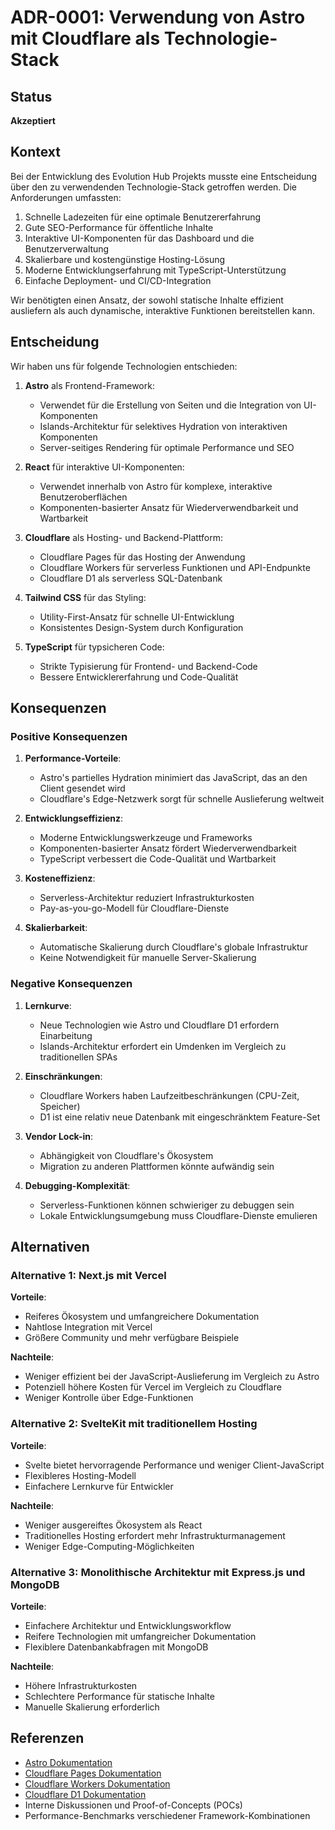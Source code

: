 # ADR-0001: Verwendung von Astro mit Cloudflare als Technologie-Stack

## Status

**Akzeptiert**

## Kontext

Bei der Entwicklung des Evolution Hub Projekts musste eine Entscheidung über den zu verwendenden Technologie-Stack getroffen werden. Die Anforderungen umfassten:

1. Schnelle Ladezeiten für eine optimale Benutzererfahrung
2. Gute SEO-Performance für öffentliche Inhalte
3. Interaktive UI-Komponenten für das Dashboard und die Benutzerverwaltung
4. Skalierbare und kostengünstige Hosting-Lösung
5. Moderne Entwicklungserfahrung mit TypeScript-Unterstützung
6. Einfache Deployment- und CI/CD-Integration

Wir benötigten einen Ansatz, der sowohl statische Inhalte effizient ausliefern als auch dynamische, interaktive Funktionen bereitstellen kann.

## Entscheidung

Wir haben uns für folgende Technologien entschieden:

1. **Astro** als Frontend-Framework:
   - Verwendet für die Erstellung von Seiten und die Integration von UI-Komponenten
   - Islands-Architektur für selektives Hydration von interaktiven Komponenten
   - Server-seitiges Rendering für optimale Performance und SEO

2. **React** für interaktive UI-Komponenten:
   - Verwendet innerhalb von Astro für komplexe, interaktive Benutzeroberflächen
   - Komponenten-basierter Ansatz für Wiederverwendbarkeit und Wartbarkeit

3. **Cloudflare** als Hosting- und Backend-Plattform:
   - Cloudflare Pages für das Hosting der Anwendung
   - Cloudflare Workers für serverless Funktionen und API-Endpunkte
   - Cloudflare D1 als serverless SQL-Datenbank

4. **Tailwind CSS** für das Styling:
   - Utility-First-Ansatz für schnelle UI-Entwicklung
   - Konsistentes Design-System durch Konfiguration

5. **TypeScript** für typsicheren Code:
   - Strikte Typisierung für Frontend- und Backend-Code
   - Bessere Entwicklererfahrung und Code-Qualität

## Konsequenzen

### Positive Konsequenzen

1. **Performance-Vorteile**:
   - Astro's partielles Hydration minimiert das JavaScript, das an den Client gesendet wird
   - Cloudflare's Edge-Netzwerk sorgt für schnelle Auslieferung weltweit

2. **Entwicklungseffizienz**:
   - Moderne Entwicklungswerkzeuge und Frameworks
   - Komponenten-basierter Ansatz fördert Wiederverwendbarkeit
   - TypeScript verbessert die Code-Qualität und Wartbarkeit

3. **Kosteneffizienz**:
   - Serverless-Architektur reduziert Infrastrukturkosten
   - Pay-as-you-go-Modell für Cloudflare-Dienste

4. **Skalierbarkeit**:
   - Automatische Skalierung durch Cloudflare's globale Infrastruktur
   - Keine Notwendigkeit für manuelle Server-Skalierung

### Negative Konsequenzen

1. **Lernkurve**:
   - Neue Technologien wie Astro und Cloudflare D1 erfordern Einarbeitung
   - Islands-Architektur erfordert ein Umdenken im Vergleich zu traditionellen SPAs

2. **Einschränkungen**:
   - Cloudflare Workers haben Laufzeitbeschränkungen (CPU-Zeit, Speicher)
   - D1 ist eine relativ neue Datenbank mit eingeschränktem Feature-Set

3. **Vendor Lock-in**:
   - Abhängigkeit von Cloudflare's Ökosystem
   - Migration zu anderen Plattformen könnte aufwändig sein

4. **Debugging-Komplexität**:
   - Serverless-Funktionen können schwieriger zu debuggen sein
   - Lokale Entwicklungsumgebung muss Cloudflare-Dienste emulieren

## Alternativen

### Alternative 1: Next.js mit Vercel

**Vorteile**:

- Reiferes Ökosystem und umfangreichere Dokumentation
- Nahtlose Integration mit Vercel
- Größere Community und mehr verfügbare Beispiele

**Nachteile**:

- Weniger effizient bei der JavaScript-Auslieferung im Vergleich zu Astro
- Potenziell höhere Kosten für Vercel im Vergleich zu Cloudflare
- Weniger Kontrolle über Edge-Funktionen

### Alternative 2: SvelteKit mit traditionellem Hosting

**Vorteile**:

- Svelte bietet hervorragende Performance und weniger Client-JavaScript
- Flexibleres Hosting-Modell
- Einfachere Lernkurve für Entwickler

**Nachteile**:

- Weniger ausgereiftes Ökosystem als React
- Traditionelles Hosting erfordert mehr Infrastrukturmanagement
- Weniger Edge-Computing-Möglichkeiten

### Alternative 3: Monolithische Architektur mit Express.js und MongoDB

**Vorteile**:

- Einfachere Architektur und Entwicklungsworkflow
- Reifere Technologien mit umfangreicher Dokumentation
- Flexiblere Datenbankabfragen mit MongoDB

**Nachteile**:

- Höhere Infrastrukturkosten
- Schlechtere Performance für statische Inhalte
- Manuelle Skalierung erforderlich

## Referenzen

- [Astro Dokumentation](https://docs.astro.build/)
- [Cloudflare Pages Dokumentation](https://developers.cloudflare.com/pages/)
- [Cloudflare Workers Dokumentation](https://developers.cloudflare.com/workers/)
- [Cloudflare D1 Dokumentation](https://developers.cloudflare.com/d1/)
- Interne Diskussionen und Proof-of-Concepts (POCs)
- Performance-Benchmarks verschiedener Framework-Kombinationen
